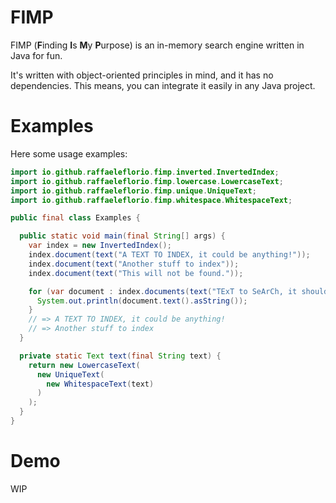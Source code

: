 # FIMP

FIMP (**F**inding **I**s **M**y **P**urpose) is an in-memory search engine written in Java for fun.

It's written with object-oriented principles in mind, and it has no dependencies. This means, you can integrate it
easily in any Java project.

# Examples

Here some usage examples:

```java
import io.github.raffaeleflorio.fimp.inverted.InvertedIndex;
import io.github.raffaeleflorio.fimp.lowercase.LowercaseText;
import io.github.raffaeleflorio.fimp.unique.UniqueText;
import io.github.raffaeleflorio.fimp.whitespace.WhitespaceText;

public final class Examples {

  public static void main(final String[] args) {
    var index = new InvertedIndex();
    index.document(text("A TEXT TO INDEX, it could be anything!"));
    index.document(text("Another stuff to index"));
    index.document(text("This will not be found."));

    for (var document : index.documents(text("TExT to SeArCh, it shouldn't match 1:1"))) {
      System.out.println(document.text().asString());
    }
    // => A TEXT TO INDEX, it could be anything!
    // => Another stuff to index
  }

  private static Text text(final String text) {
    return new LowercaseText(
      new UniqueText(
        new WhitespaceText(text)
      )
    );
  }
}
```

# Demo

WIP
